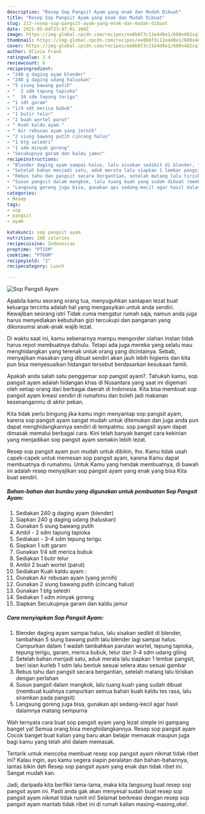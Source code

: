 ```yaml
---
description: "Resep Sop Pangsit Ayam yang enak dan Mudah Dibuat"
title: "Resep Sop Pangsit Ayam yang enak dan Mudah Dibuat"
slug: 213-resep-sop-pangsit-ayam-yang-enak-dan-mudah-dibuat
date: 2021-05-04T23:47:01.160Z
image: https://img-global.cpcdn.com/recipes/ee8b8f3c11e4d8e1/680x482cq70/sop-pangsit-ayam-foto-resep-utama.jpg
thumbnail: https://img-global.cpcdn.com/recipes/ee8b8f3c11e4d8e1/680x482cq70/sop-pangsit-ayam-foto-resep-utama.jpg
cover: https://img-global.cpcdn.com/recipes/ee8b8f3c11e4d8e1/680x482cq70/sop-pangsit-ayam-foto-resep-utama.jpg
author: Olivia Frank
ratingvalue: 3.4
reviewcount: 6
recipeingredient:
- "240 g daging ayam blender"
- "240 g daging udang haluskan"
- "5 siung bawang putih"
- "  2 sdm tapung tapioka"
- "  34 sdm tepung terigu"
- "1 sdt garam"
- "1/4 sdt merica bubuk"
- "1 butir telur"
- "2 buah wortel parut"
- " Kuah kaldu ayam "
- " Air rebusan ayam yang jernih"
- "2 siung bawang putih cincang halus"
- "1 btg seledri"
- "1 sdm minyak goreng"
- "Secukupnya garam dan kaldu jamur"
recipeinstructions:
- "Blender daging ayam sampai halus, lalu sisakan sedikit di blender, tambahkan 5 siung bawang putih lalu blender lagi sampai halus. Campurkan dalam 1 wadah tambahkan parutan wortel, tepung tapioka, tepung terigu, garam, merica bubuk, telur dan 3-4 sdm udang giling"
- "Setelah bahan menjadi satu, aduk merata lalu siapkan 1 lembar pangsit, beri isian kurleb 1 sdm lalu bentuk sesuai selera atau sesuai gambar"
- "Rebus tahu dan pangsit secara bergantian, setelah matang lalu tiriskan dengan perlahan"
- "Susun pangsit dalam mangkok, lalu tuang kuah yang sudah dibuat (membuat kuahnya campurkan semua bahan kuah kaldu tes rasa, lalu siramkan pada pangsit)"
- "Langsung goreng juga bisa, gunakan api sedang-kecil agar hasil dalamnya matang sempurna"
categories:
- Resep
tags:
- sop
- pangsit
- ayam

katakunci: sop pangsit ayam 
nutrition: 208 calories
recipecuisine: Indonesian
preptime: "PT15M"
cooktime: "PT60M"
recipeyield: "2"
recipecategory: Lunch

---
```



![Sop Pangsit Ayam](https://img-global.cpcdn.com/recipes/ee8b8f3c11e4d8e1/680x482cq70/sop-pangsit-ayam-foto-resep-utama.jpg)

Apabila kamu seorang orang tua, menyuguhkan santapan lezat buat keluarga tercinta adalah hal yang mengasyikan untuk anda sendiri. Kewajiban seorang istri Tidak cuma mengatur rumah saja, namun anda juga harus menyediakan kebutuhan gizi tercukupi dan panganan yang dikonsumsi anak-anak wajib lezat.

Di waktu  saat ini, kamu sebenarnya mampu mengorder olahan instan tidak harus repot membuatnya dahulu. Tetapi ada juga mereka yang selalu mau menghidangkan yang terenak untuk orang yang dicintainya. Sebab, menyajikan masakan yang dibuat sendiri akan jauh lebih higienis dan kita pun bisa menyesuaikan hidangan tersebut berdasarkan kesukaan famili. 



Apakah anda salah satu penggemar sop pangsit ayam?. Tahukah kamu, sop pangsit ayam adalah hidangan khas di Nusantara yang saat ini digemari oleh setiap orang dari berbagai daerah di Indonesia. Kita bisa membuat sop pangsit ayam kreasi sendiri di rumahmu dan boleh jadi makanan kesenanganmu di akhir pekan.

Kita tidak perlu bingung jika kamu ingin menyantap sop pangsit ayam, karena sop pangsit ayam sangat mudah untuk ditemukan dan juga anda pun dapat menghidangkannya sendiri di tempatmu. sop pangsit ayam dapat dimasak memalui berbagai cara. Kini telah banyak banget cara kekinian yang menjadikan sop pangsit ayam semakin lebih lezat.

Resep sop pangsit ayam pun mudah untuk dibikin, lho. Kamu tidak usah capek-capek untuk memesan sop pangsit ayam, karena Kamu dapat membuatnya di rumahmu. Untuk Kamu yang hendak membuatnya, di bawah ini adalah resep menyajikan sop pangsit ayam yang enak yang bisa Kita buat sendiri.

<!--inarticleads1-->

##### Bahan-bahan dan bumbu yang digunakan untuk pembuatan Sop Pangsit Ayam:

1. Sediakan 240 g daging ayam (blender)
1. Siapkan 240 g daging udang (haluskan)
1. Gunakan 5 siung bawang putih
1. Ambil  - 2 sdm tapung tapioka
1. Sediakan  - 3-4 sdm tepung terigu
1. Siapkan 1 sdt garam
1. Gunakan 1/4 sdt merica bubuk
1. Sediakan 1 butir telur
1. Ambil 2 buah wortel (parut)
1. Sediakan  Kuah kaldu ayam :
1. Gunakan  Air rebusan ayam (yang jernih)
1. Gunakan 2 siung bawang putih (cincang halus)
1. Gunakan 1 btg seledri
1. Sediakan 1 sdm minyak goreng
1. Siapkan Secukupnya garam dan kaldu jamur




<!--inarticleads2-->

##### Cara menyiapkan Sop Pangsit Ayam:

1. Blender daging ayam sampai halus, lalu sisakan sedikit di blender, tambahkan 5 siung bawang putih lalu blender lagi sampai halus. Campurkan dalam 1 wadah tambahkan parutan wortel, tepung tapioka, tepung terigu, garam, merica bubuk, telur dan 3-4 sdm udang giling
1. Setelah bahan menjadi satu, aduk merata lalu siapkan 1 lembar pangsit, beri isian kurleb 1 sdm lalu bentuk sesuai selera atau sesuai gambar
1. Rebus tahu dan pangsit secara bergantian, setelah matang lalu tiriskan dengan perlahan
1. Susun pangsit dalam mangkok, lalu tuang kuah yang sudah dibuat (membuat kuahnya campurkan semua bahan kuah kaldu tes rasa, lalu siramkan pada pangsit)
1. Langsung goreng juga bisa, gunakan api sedang-kecil agar hasil dalamnya matang sempurna




Wah ternyata cara buat sop pangsit ayam yang lezat simple ini gampang banget ya! Semua orang bisa menghidangkannya. Resep sop pangsit ayam Cocok banget buat kalian yang baru akan belajar memasak maupun juga bagi kamu yang telah ahli dalam memasak.

Tertarik untuk mencoba membuat resep sop pangsit ayam nikmat tidak ribet ini? Kalau ingin, ayo kamu segera siapin peralatan dan bahan-bahannya, lantas bikin deh Resep sop pangsit ayam yang enak dan tidak ribet ini. Sangat mudah kan. 

Jadi, daripada kita berfikir lama-lama, maka kita langsung buat resep sop pangsit ayam ini. Pasti anda gak akan menyesal sudah buat resep sop pangsit ayam nikmat tidak rumit ini! Selamat berkreasi dengan resep sop pangsit ayam mantab tidak ribet ini di rumah kalian masing-masing,oke!.

